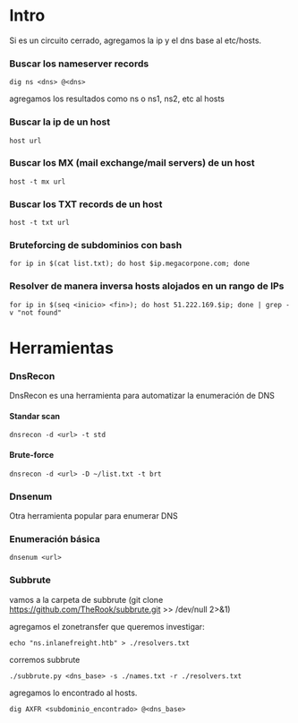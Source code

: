 # Intro
Si es un circuito cerrado, agregamos la ip y el dns base al etc/hosts.

### Buscar los nameserver records
    dig ns <dns> @<dns>

agregamos los resultados como ns o ns1, ns2, etc al hosts


### Buscar la ip de un host

    host url

### Buscar los MX (mail exchange/mail servers) de un host

    host -t mx url
### Buscar los TXT records de un host

    host -t txt url

### Bruteforcing de subdominios con bash

    for ip in $(cat list.txt); do host $ip.megacorpone.com; done

### Resolver de manera inversa hosts alojados en un rango de IPs

    for ip in $(seq <inicio> <fin>); do host 51.222.169.$ip; done | grep -v "not found"

# Herramientas
### DnsRecon

DnsRecon es una herramienta para automatizar la enumeración de DNS

#### Standar scan

    dnsrecon -d <url> -t std

#### Brute-force

    dnsrecon -d <url> -D ~/list.txt -t brt

### Dnsenum

Otra herramienta popular para enumerar DNS

### Enumeración básica

    dnsenum <url>



### Subbrute

vamos a la carpeta de subbrute (git clone https://github.com/TheRook/subbrute.git >> /dev/null 2>&1)

agregamos el zonetransfer que queremos investigar:

    echo "ns.inlanefreight.htb" > ./resolvers.txt 

corremos subbrute

    ./subbrute.py <dns_base> -s ./names.txt -r ./resolvers.txt

agregamos lo encontrado al hosts.

    dig AXFR <subdominio_encontrado> @<dns_base>

